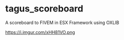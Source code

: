 # tagus_scoreboard
A scoreboard to FIVEM in ESX Framework using OXLIB

https://i.imgur.com/xHH81VO.png
